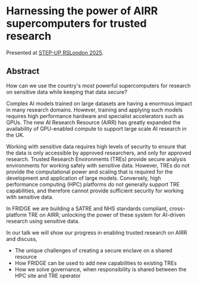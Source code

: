 # Harnessing the power of AIRR supercomputers for trusted research

Presented at [STEP-UP RSLondon 2025](https://step-up.ac.uk/events/step-up-2025/).

## Abstract

How can we use the country's most powerful supercomputers for research on sensitive data while keeping that data secure?

Complex AI models trained on large datasets are having a enormous impact in many research domains.
However, training and applying such models requires high performance hardware and specialist accelerators such as GPUs.
The new AI Research Resource (AIRR) has greatly expanded the availability of GPU-enabled compute to support large scale AI research in the UK.

Working with sensitive data requires high levels of security to ensure that the data is only accessible by approved researchers, and only for approved research.
Trusted Research Environments (TREs) provide secure analysis environments for working safely with sensitive data.
However, TREs do not provide the computational power and scaling that is required for the development and application of large models.
Conversely, high performance computing (HPC) platforms do not generally support TRE capabilities, and therefore cannot provide sufficient security for working with sensitive data.

In FRIDGE we are building a SATRE and NHS standards compliant, cross-platform TRE on AIRR; unlocking the power of these system for AI-driven research using sensitive data.

In our talk we will show our progress in enabling trusted research on AIRR and discuss,

- The unique challenges of creating a secure enclave on a shared resource
- How FRIDGE can be used to add new capabilities to existing TREs
- How we solve governance, when responsibility is shared between the HPC site and TRE operator
